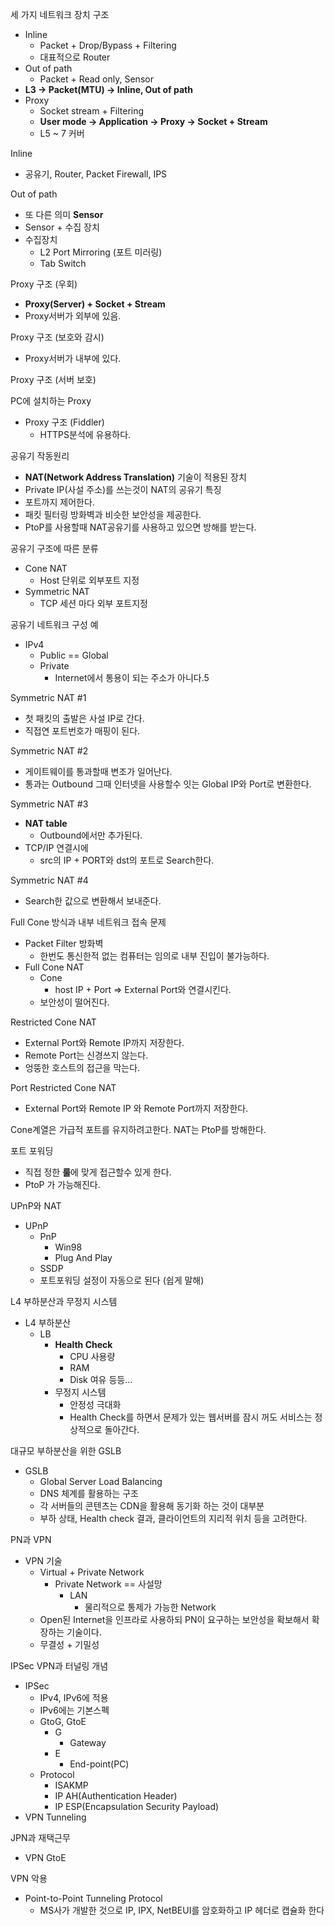 세 가지 네트워크 장치 구조
- Inline
	- Packet + Drop/Bypass + Filtering
	- 대표적으로 Router
- Out of path
	- Packet + Read only, Sensor
- **L3 -> Packet(MTU) -> Inline, Out of path**
- Proxy
	- Socket stream + Filtering
	- **User mode -> Application -> Proxy -> Socket + Stream** 
	- L5 ~ 7 커버

Inline
- 공유기, Router, Packet Firewall, IPS

Out of path
- 또 다른 의미 **Sensor**
- Sensor + 수집 장치
- 수집장치
	- L2 Port Mirroring (포트 미러링)
	- Tab Switch

Proxy 구조 (우회)
- **Proxy(Server) + Socket + Stream**
- Proxy서버가 외부에 있음.

Proxy 구조 (보호와 감시)
- Proxy서버가 내부에 있다.

Proxy 구조 (서버 보호)

PC에 설치하는 Proxy
- Proxy 구조 (Fiddler)
	-  HTTPS분석에 유용하다.

공유기 작동원리
- **NAT(Network Address Translation)** 기술이 적용된 장치
- Private IP(사설 주소)를 쓰는것이 NAT의 공유기 특징
- 포트까지 제어한다.
- 패킷 필터링 방화벽과 비슷한 보안성을 제공한다.
- PtoP를 사용할때 NAT공유기를 사용하고 있으면 방해를 받는다.

공유기 구조에 따른 분류
- Cone NAT
	- Host 단위로 외부포트 지정
- Symmetric NAT
	- TCP 세션 마다 외부 포트지정

공유기 네트워크 구성 예
- IPv4
	- Public == Global
	- Private
		- Internet에서 통용이 되는 주소가 아니다.5

Symmetric NAT #1
- 첫 패킷의 출발은 사설 IP로 간다.
- 직접연 포트번호가 매핑이 된다.

Symmetric NAT #2
- 게이트웨이를 통과할때 변조가 일어난다.
- 통과는 Outbound 그때 인터넷을 사용할수 잇는 Global IP와 Port로 변환한다.

Symmetric NAT #3
- **NAT table**
	- Outbound에서만 추가된다.
- TCP/IP 연결시에
	- src의 IP + PORT와 dst의 포트로 Search한다.

Symmetric NAT #4
- Search한 값으로 변환해서 보내준다.

Full Cone 방식과 내부 네트워크 접속 문제
- Packet Filter 방화벽
	- 한번도 통신한적 없는 컴퓨터는 임의로 내부 진입이 불가능하다.
- Full Cone NAT
	- Cone
		- host IP + Port => External Port와 연결시킨다.
	- 보안성이 떨어진다.

Restricted Cone NAT
- External Port와 Remote IP까지 저장한다.
- Remote Port는 신경쓰지 않는다.
- 엉뚱한 호스트의 접근을 막는다.

Port Restricted Cone NAT
- External Port와 Remote IP 와 Remote Port까지 저장한다.

Cone계열은 가급적 포트를 유지하려고한다.
NAT는 PtoP를 방해한다.

포트 포워딩
- 직접 정한 **룰**에 맞게 접근할수 있게 한다.
- PtoP 가 가능해진다.

UPnP와 NAT
- UPnP
	- PnP
		- Win98
		- Plug And Play
	- SSDP
	- 포트포워딩 설정이 자동으로 된다 (쉽게 말해)

L4 부하분산과 무정지 시스템
- L4 부하분산
	- LB
		- **Health Check**
			- CPU 사용량
			- RAM
			- Disk 여유 등등...
		- 무정지 시스템
			- 안정성 극대화
			- Health Check를 하면서 문제가 있는 웹서버를 잠시 꺼도 서비스는 정상적으로 돌아간다.

대규모 부하분산을 위한 GSLB
- GSLB
	- Global Server Load Balancing
	- DNS 체계를 활용하는 구조
	- 각 서버들의 콘텐츠는 CDN을 활용해 동기화 하는 것이 대부분
	- 부하 상태, Health check 결과, 클라이언트의 지리적 위치 등을 고려한다.

PN과 VPN
- VPN 기술
	- Virtual + Private Network
		- Private Network == 사설망
			- LAN
				- 물리적으로 통제가 가능한 Network
	- Open된 Internet을 인프라로 사용하되 PN이 요구하는 보안성을 확보해서 확장하는 기술이다.
	- 무결성 + 기밀성

IPSec VPN과 터널링 개념
- IPSec
	- IPv4, IPv6에 적용
	- IPv6에는 기본스펙
	- GtoG, GtoE
		- G
			- Gateway
		- E
			- End-point(PC)
	- Protocol
		- ISAKMP
		- IP AH(Authentication Header)
		- IP ESP(Encapsulation Security Payload)
- VPN Tunneling

JPN과 재택근무
- VPN GtoE

VPN 악용
- Point-to-Point Tunneling Protocol
	- MS사가 개발한 것으로 IP, IPX, NetBEUI를 암호화하고 IP 헤더로 캡슐화 한다